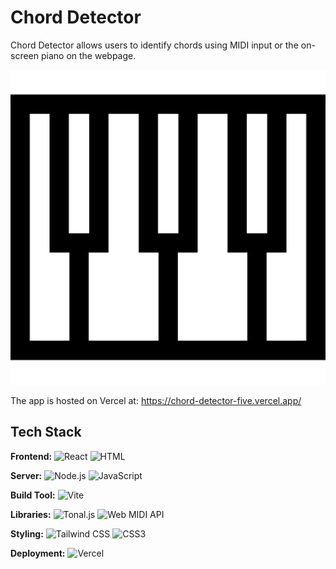 
# Chord Detector

Chord Detector allows users to identify chords using MIDI input or the on-screen piano on the webpage.

![My Project Logo](public/piano.svg)

The app is hosted on Vercel at: https://chord-detector-five.vercel.app/

## Tech Stack

**Frontend:** ![React](https://img.shields.io/badge/React-20232A?style=for-the-badge&logo=react&logoColor=61DAFB) ![HTML](https://img.shields.io/badge/HTML-20232A?style=for-the-badge&logo=html5&logoColor=E34F26)

**Server:** ![Node.js](https://img.shields.io/badge/Node.js-339933?style=for-the-badge&logo=node.js&logoColor=white) ![JavaScript](https://img.shields.io/badge/JavaScript-F7DF1E?style=for-the-badge&logo=javascript&logoColor=black)

**Build Tool:** ![Vite](https://img.shields.io/badge/Vite-646CFF?style=for-the-badge&logo=vite&logoColor=white)

**Libraries:** ![Tonal.js](https://img.shields.io/badge/Tonal.js-000000?style=for-the-badge) ![Web MIDI API](https://img.shields.io/badge/Web%20MIDI%20API-000000?style=for-the-badge&logo=webcomponents.org&logoColor=white)

**Styling:** ![Tailwind CSS](https://img.shields.io/badge/Tailwind_CSS-38B2AC?style=for-the-badge&logo=tailwind-css&logoColor=white) ![CSS3](https://img.shields.io/badge/CSS3-1572B6?style=for-the-badge&logo=css3&logoColor=white)

**Deployment:** ![Vercel](https://img.shields.io/badge/Vercel-000000?style=for-the-badge&logo=vercel&logoColor=white)
